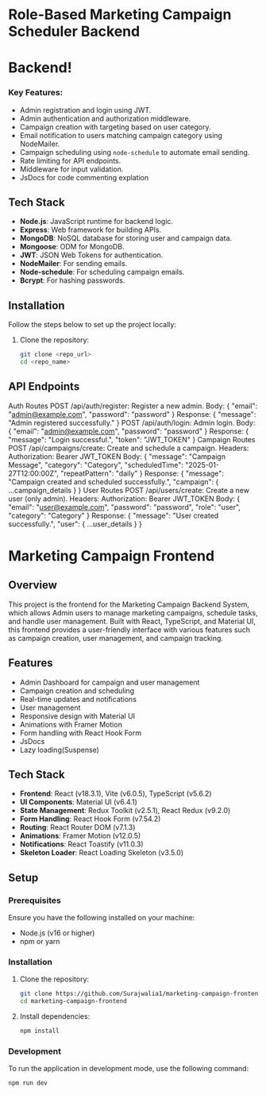 # Role-Based Marketing Campaign Scheduler Backend

# Backend!

### Key Features:
- Admin registration and login using JWT.
- Admin authentication and authorization middleware.
- Campaign creation with targeting based on user category.
- Email notification to users matching campaign category using NodeMailer.
- Campaign scheduling using `node-schedule` to automate email sending.
- Rate limiting for API endpoints.
- Middleware for input validation.
- JsDocs for code commenting explation

## Tech Stack

- **Node.js**: JavaScript runtime for backend logic.
- **Express**: Web framework for building APIs.
- **MongoDB**: NoSQL database for storing user and campaign data.
- **Mongoose**: ODM for MongoDB.
- **JWT**: JSON Web Tokens for authentication.
- **NodeMailer**: For sending emails.
- **Node-schedule**: For scheduling campaign emails.
- **Bcrypt**: For hashing passwords.

## Installation

Follow the steps below to set up the project locally:

1. Clone the repository:
   ```bash
   git clone <repo_url>
   cd <repo_name>


## API Endpoints
Auth Routes
POST /api/auth/register: Register a new admin.
Body: { "email": "admin@example.com", "password": "password" }
Response: { "message": "Admin registered successfully." }
POST /api/auth/login: Admin login.
Body: { "email": "admin@example.com", "password": "password" }
Response: { "message": "Login successful.", "token": "JWT_TOKEN" }
Campaign Routes
POST /api/campaigns/create: Create and schedule a campaign.
Headers: Authorization: Bearer JWT_TOKEN
Body: { "message": "Campaign Message", "category": "Category", "scheduledTime": "2025-01-27T12:00:00Z", "repeatPattern": "daily" }
Response: { "message": "Campaign created and scheduled successfully.", "campaign": { ...campaign_details } }
User Routes
POST /api/users/create: Create a new user (only admin).
Headers: Authorization: Bearer JWT_TOKEN
Body: { "email": "user@example.com", "password": "password", "role": "user", "category": "Category" }
Response: { "message": "User created successfully.", "user": { ...user_details } }



# Marketing Campaign Frontend

## Overview
This project is the frontend for the Marketing Campaign Backend System, which allows Admin users to manage marketing campaigns, schedule tasks, and handle user management. Built with React, TypeScript, and Material UI, this frontend provides a user-friendly interface with various features such as campaign creation, user management, and campaign tracking.

## Features
- Admin Dashboard for campaign and user management
- Campaign creation and scheduling
- Real-time updates and notifications
- User management
- Responsive design with Material UI
- Animations with Framer Motion
- Form handling with React Hook Form
- JsDocs
- Lazy loading(Suspense)

## Tech Stack
- **Frontend**: React (v18.3.1), Vite (v6.0.5), TypeScript (v5.6.2)
- **UI Components**: Material UI (v6.4.1)
- **State Management**: Redux Toolkit (v2.5.1), React Redux (v9.2.0)
- **Form Handling**: React Hook Form (v7.54.2)
- **Routing**: React Router DOM (v7.1.3)
- **Animations**: Framer Motion (v12.0.5)
- **Notifications**: React Toastify (v11.0.3)
- **Skeleton Loader**: React Loading Skeleton (v3.5.0)

## Setup

### Prerequisites
Ensure you have the following installed on your machine:
- Node.js (v16 or higher)
- npm or yarn

### Installation
1. Clone the repository:
    ```bash
    git clone https://github.com/Surajwalia1/marketing-campaign-frontend.git
    cd marketing-campaign-frontend
    ```

2. Install dependencies:
    ```bash
    npm install
    ```

### Development
To run the application in development mode, use the following command:
```bash
npm run dev

